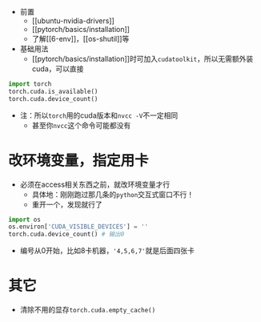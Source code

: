 - 前置
  - [[ubuntu-nvidia-drivers]]
  - [[pytorch/basics/installation]]
  - 了解[[6-env]]，[[os-shutil]]等
- 基础用法
    - [[pytorch/basics/installation]]时可加入`cudatoolkit`，所以无需额外装cuda，可以直接
```python
import torch
torch.cuda.is_available()
torch.cuda.device_count()
```
- 注：所以`torch`用的cuda版本和`nvcc -V`不一定相同
  - 甚至你`nvcc`这个命令可能都没有
# 改环境变量，指定用卡
- 必须在access相关东西之前，就改环境变量才行
  - 具体地：刚刚跑过那几条的`python`交互式窗口不行！
  - 重开一个，发现就行了
```python
import os
os.environ['CUDA_VISIBLE_DEVICES'] = ''
torch.cuda.device_count() # 输出0
```
- 编号从0开始，比如8卡机器，`'4,5,6,7'`就是后面四张卡
# 其它
- 清除不用的显存`torch.cuda.empty_cache()`